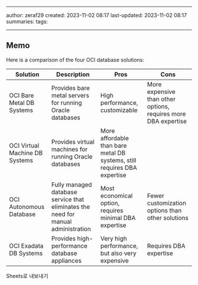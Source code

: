 

--- 
author: zeraf29
created: 2023-11-02 08:17 
last-updated: 2023-11-02 08:17 
summaries: 
tags:

---


## Memo

Here is a comparison of the four OCI database solutions:

|Solution|Description|Pros|Cons|
|---|---|---|---|
|OCI Bare Metal DB Systems|Provides bare metal servers for running Oracle databases|High performance, customizable|More expensive than other options, requires more DBA expertise|
|OCI Virtual Machine DB Systems|Provides virtual machines for running Oracle databases|More affordable than bare metal DB systems, still requires DBA expertise|
|OCI Autonomous Database|Fully managed database service that eliminates the need for manual administration|Most economical option, requires minimal DBA expertise|Fewer customization options than other solutions|
|OCI Exadata DB Systems|Provides high-performance database appliances|Very high performance, but also very expensive|Requires DBA expertise|

Sheets로 내보내기


